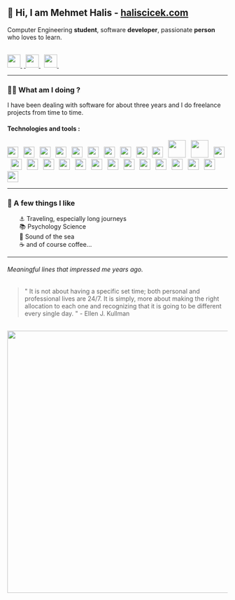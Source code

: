 ## 👋 Hi, I am Mehmet Halis - [haliscicek.com](http://haliscicek.com)
Computer Engineering **student**, software **developer**, passionate **person** who loves to learn.

</br>
<a href='https://www.linkedin.com/in/mehmethalis/'> <img src="https://cdn4.iconfinder.com/data/icons/colorful-guache-social-media-logos-1/159/social-media_linkedin-512.png" width="30"> </a>&nbsp;<a href='https://www.instagram.com/halisscicek/'> <img src="https://cdn4.iconfinder.com/data/icons/colorful-guache-social-media-logos-1/155/social-media_instagram-black-512.png" width="30"> </a>&nbsp; <a href='mailto:mehmethaliscicek@outlook.com'> <img src="https://cdn3.iconfinder.com/data/icons/colorful-guache-social-media-logos-1/154/social-media_email_new-3-512.png" width="30"> </a>&nbsp;



------------
### 👨‍💻   What am I doing ?
I have been dealing with software for about three years and I do freelance projects from time to time.
#### Technologies and tools :
<img src="https://cdn.svgporn.com/logos/javascript.svg" width="25"> &nbsp; <img src="https://cdn.svgporn.com/logos/typescript-icon.svg" width="25"> &nbsp; <img src="https://cdn.svgporn.com/logos/java.svg" width="25"> &nbsp; <img src="https://cdn.svgporn.com/logos/python.svg" width="25"> &nbsp; <img src="https://cdn.svgporn.com/logos/nodejs.svg" width="25"> &nbsp; <img src="https://cdn.svgporn.com/logos/express.svg" width="25"> &nbsp; <img src="https://cdn.svgporn.com/logos/graphql.svg" width="25"> &nbsp; <img src="https://cdn.svgporn.com/logos/react.svg" width="25"> &nbsp; <img src="https://cdn.svgporn.com/logos/redux.svg" width="25"> &nbsp; <img src="https://cdn.svgporn.com/logos/apollostack.svg" width="25"> &nbsp; <img src="https://cdn.svgporn.com/logos/mongodb.svg" width="40"> &nbsp; <img src="https://cdn.svgporn.com/logos/spring.svg" width="40"> &nbsp; <img src="https://cdn.svgporn.com/logos/hibernate.svg" width="25"> &nbsp; <img src="https://cdn.svgporn.com/logos/maven.svg" width="25"> &nbsp; <img src="https://cdn.svgporn.com/logos/mysql.svg" width="25"> &nbsp; <img src="https://cdn.svgporn.com/logos/jupyter.svg" width="25"> &nbsp; <img src="https://cdn.svgporn.com/logos/nextjs-icon.svg" width="25"> &nbsp; <img src="https://cdn.svgporn.com/logos/heroku-icon.svg" width="25"> &nbsp; <img src="https://cdn.svgporn.com/logos/vercel.svg" width="25"> &nbsp; <img src="https://cdn.svgporn.com/logos/firebase.svg" width="25"> &nbsp; <img src="https://cdn.svgporn.com/logos/netlify.svg" width="25"> &nbsp; <img src="https://cdn.svgporn.com/logos/ant-design.svg" width="25">  &nbsp; <img src="https://cdn.svgporn.com/logos/semantic-ui.svg" width="25">  &nbsp; <img src="https://cdn.svgporn.com/logos/webstorm.svg" width="25">  &nbsp; <img src="https://cdn.svgporn.com/logos/intellij-idea.svg" width="25">  &nbsp; <img src="https://cdn.svgporn.com/logos/visual-studio-code.svg" width="25"> &nbsp; <img src="https://cdn.svgporn.com/logos/eclipse-icon.svg" width="25"> 

----------
### 🖤 A few things I like
&nbsp;&nbsp;&nbsp;&nbsp;&nbsp;&nbsp;&nbsp;⚓ Traveling, especially long journeys </br>
&nbsp;&nbsp;&nbsp;&nbsp;&nbsp;&nbsp;&nbsp;📚 Psychology Science </br>
&nbsp;&nbsp;&nbsp;&nbsp;&nbsp;&nbsp;&nbsp;🌊 Sound of the sea </br>
&nbsp;&nbsp;&nbsp;&nbsp;&nbsp;&nbsp;&nbsp;☕ and of course coffee...

-----
###### Meaningful lines that impressed me years ago.
> " It is not about having a specific set time; both personal and professional lives are 24/7. It is simply, more about making the right allocation to each one and recognizing that it is going to be different every single day. " - Ellen J. Kullman


</br>
<img width=600 src="https://wakatime.com/share/@mehmethalis/fe93a354-7637-4c02-be9f-85962728dd76.svg">
